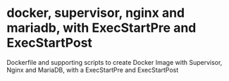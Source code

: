 # docker, supervisor, nginx and mariadb, with ExecStartPre and ExecStartPost
Dockerfile and supporting scripts to create Docker Image with Supervisor, Nginx and MariaDB, with a ExecStartPre and ExecStartPost
